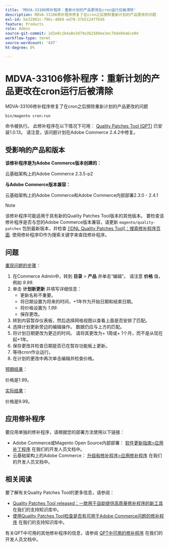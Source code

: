 ```yaml
---
title: 'MDVA-33106修补程序：重新计划的产品更改在cron运行后被清除'
description: MDVA-33106修补程序修复了在cron之后擦除重新计划的产品更改的问题
exl-id: be32982c-796c-4069-ad70-37b5124ffb56
feature: Products
role: Admin
source-git-commit: 1d2e0c1b4a8e3d79a362500ee3ec7bde84a6ce0d
workflow-type: tm+mt
source-wordcount: '437'
ht-degree: 0%

---
```


# MDVA-33106修补程序：重新计划的产品更改在cron运行后被清除

MDVA-33106修补程序修复了在cron之后擦除重新计划的产品更改的问题

```bash
bin/magento cron:run
```

命令被执行。 此修补程序在以下情况下可用： [Quality Patches Tool (QPT)](https://devdocs.magento.com/guides/v2.4/comp-mgr/patching.html#mqp) 已安装1.0.13。 请注意，该问题计划在Adobe Commerce 2.4.2中修复。

## 受影响的产品和版本

**该修补程序是为Adobe Commerce版本创建的：**

云基础架构上的Adobe Commerce 2.3.5-p2

**与Adobe Commerce版本兼容：**

云基础架构上的Adobe Commerce和Adobe Commerce内部部署2.3.0 - 2.4.1

>[!NOTE]
>
>该修补程序可能适用于具有新的Quality Patches Tool版本的其他版本。 要检查该修补程序是否与您的Adobe Commerce版本兼容，请更新 `magento/quality-patches` 包到最新版本，并检查 [[!DNL Quality Patches Tool]：搜索修补程序页面](https://devdocs.magento.com/quality-patches/tool.html#patch-grid). 使用修补程序ID作为搜索关键字来查找修补程序。

## 问题

<u>重现问题的步骤</u>：

1. 在Commerce Admin中，转到 **目录** > **产品** 并单击“编辑”。 请注意 **价格** 值，例如 *9.99*.
1. 单击 **计划新更新** 并填写详细信息：
   * 更新名称不重要。
   * 将日期设置为将来的时间，+1年作为开始日期和结束日期。
   * 将价格设置为 *1.99*.
   * 保存更改。
1. 转到内容暂存仪表板，然后选择网格视图以查看上面是否安排了匹配。
1. 选择计划更新旁边的编辑操作。 数据仍应与上方的匹配。
1. 将计划日期更改为更近的时间。 请将其更改为+ 1周或+ 1个月，而不是从现在起+1年。
1. 保存更改并检查日期是否已在暂存功能板上更新。
1. 等待cron作业运行。
1. 在计划的更改中再次单击编辑并检查价格。

<u>预期结果</u>：

价格是1.99。

<u>实际结果</u>：

价格是9.99。

## 应用修补程序

要应用单独的修补程序，请根据您的部署方法使用以下链接：

* Adobe Commerce或Magento Open Source内部部署： [软件更新指南>应用补丁程序](https://devdocs.magento.com/guides/v2.4/comp-mgr/patching/mqp.html) 在我们的开发人员文档中。
* 云基础架构上的Adobe Commerce： [升级和修补程序>应用修补程序](https://devdocs.magento.com/cloud/project/project-patch.html) 在我们的开发人员文档中。

## 相关阅读

要了解有关Quality Patches Tool的更多信息，请参阅：

* [Quality Patches Tool released：一款用于自助提供高质量修补程序的新工具](/help/announcements/adobe-commerce-announcements/magento-quality-patches-released-new-tool-to-self-serve-quality-patches.md) 在我们的支持知识库中。
* [使用Quality Patches Tool检查是否有可用于Adobe Commerce问题的修补程序](/help/support-tools/patches-available-in-qpt-tool/check-patch-for-magento-issue-with-magento-quality-patches.md) 在我们的支持知识库中。

有关QPT中可用的其他修补程序的信息，请参阅 [QPT中可用的修补程序](https://devdocs.magento.com/quality-patches/tool.html#patch-grid) 在我们的开发人员文档中。
